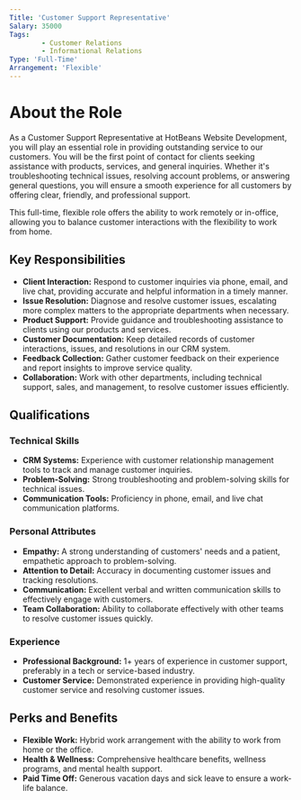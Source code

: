 ```yaml
---
Title: 'Customer Support Representative'
Salary: 35000
Tags:
        - Customer Relations
        - Informational Relations
Type: 'Full-Time'
Arrangement: 'Flexible'
---
```


# About the Role

As a Customer Support Representative at HotBeans Website Development, you will play an essential role in providing outstanding service to our customers. You will be the first point of contact for clients seeking assistance with products, services, and general inquiries. Whether it's troubleshooting technical issues, resolving account problems, or answering general questions, you will ensure a smooth experience for all customers by offering clear, friendly, and professional support.

This full-time, flexible role offers the ability to work remotely or in-office, allowing you to balance customer interactions with the flexibility to work from home.

## Key Responsibilities

- **Client Interaction:** Respond to customer inquiries via phone, email, and live chat, providing accurate and helpful information in a timely manner.
- **Issue Resolution:** Diagnose and resolve customer issues, escalating more complex matters to the appropriate departments when necessary.
- **Product Support:** Provide guidance and troubleshooting assistance to clients using our products and services.
- **Customer Documentation:** Keep detailed records of customer interactions, issues, and resolutions in our CRM system.
- **Feedback Collection:** Gather customer feedback on their experience and report insights to improve service quality.
- **Collaboration:** Work with other departments, including technical support, sales, and management, to resolve customer issues efficiently.

## Qualifications

### Technical Skills

- **CRM Systems:** Experience with customer relationship management tools to track and manage customer inquiries.
- **Problem-Solving:** Strong troubleshooting and problem-solving skills for technical issues.
- **Communication Tools:** Proficiency in phone, email, and live chat communication platforms.

### Personal Attributes

- **Empathy:** A strong understanding of customers' needs and a patient, empathetic approach to problem-solving.
- **Attention to Detail:** Accuracy in documenting customer issues and tracking resolutions.
- **Communication:** Excellent verbal and written communication skills to effectively engage with customers.
- **Team Collaboration:** Ability to collaborate effectively with other teams to resolve customer issues quickly.

### Experience

- **Professional Background:** 1+ years of experience in customer support, preferably in a tech or service-based industry.
- **Customer Service:** Demonstrated experience in providing high-quality customer service and resolving customer issues.

## Perks and Benefits

- **Flexible Work:** Hybrid work arrangement with the ability to work from home or the office.
- **Health & Wellness:** Comprehensive healthcare benefits, wellness programs, and mental health support.
- **Paid Time Off:** Generous vacation days and sick leave to ensure a work-life balance.
